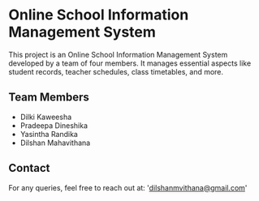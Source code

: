 # Online School Information Management System

This project is an Online School Information Management System developed by a team of four members. It manages essential aspects like student records, teacher schedules, class timetables, and more.

## Team Members
- Dilki Kaweesha
- Pradeepa Dineshika
- Yasintha Randika
- Dilshan Mahavithana

## Contact
For any queries, feel free to reach out at: 'dilshanmvithana@gmail.com'

